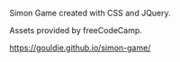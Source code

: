 Simon Game created with CSS and JQuery.

Assets provided by freeCodeCamp.

https://gouldie.github.io/simon-game/